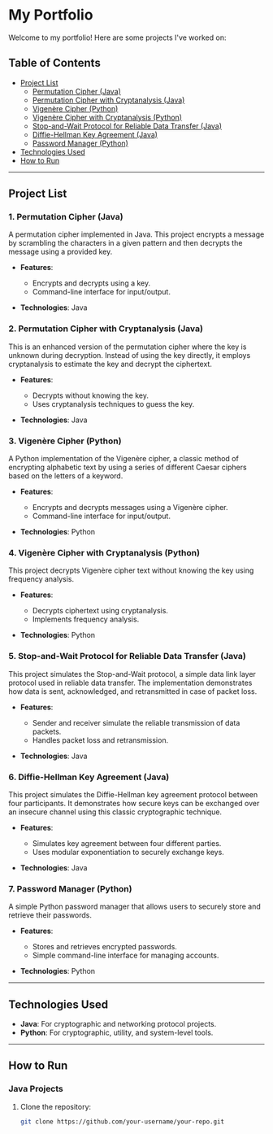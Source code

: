 # My Portfolio

Welcome to my portfolio! Here are some projects I've worked on: 

## Table of Contents
- [Project List](#project-list)
  - [Permutation Cipher (Java)](#permutation-cipher-java)
  - [Permutation Cipher with Cryptanalysis (Java)](#permutation-cipher-with-cryptanalysis-java)
  - [Vigenère Cipher (Python)](#vigenère-cipher-python)
  - [Vigenère Cipher with Cryptanalysis (Python)](#vigenère-cipher-with-cryptanalysis-python)
  - [Stop-and-Wait Protocol for Reliable Data Transfer (Java)](#stop-and-wait-protocol-for-reliable-data-transfer-java)
  - [Diffie-Hellman Key Agreement (Java)](#diffie-hellman-key-agreement-java)
  - [Password Manager (Python)](#password-manager-python)
- [Technologies Used](#technologies-used)
- [How to Run](#how-to-run)

---

## Project List

### 1. Permutation Cipher (Java)
A permutation cipher implemented in Java. This project encrypts a message by scrambling the characters in a given pattern and then decrypts the message using a provided key.

- **Features**: 
  - Encrypts and decrypts using a key.
  - Command-line interface for input/output.

- **Technologies**: Java

### 2. Permutation Cipher with Cryptanalysis (Java)
This is an enhanced version of the permutation cipher where the key is unknown during decryption. Instead of using the key directly, it employs cryptanalysis to estimate the key and decrypt the ciphertext.

- **Features**: 
  - Decrypts without knowing the key.
  - Uses cryptanalysis techniques to guess the key.

- **Technologies**: Java

### 3. Vigenère Cipher (Python)
A Python implementation of the Vigenère cipher, a classic method of encrypting alphabetic text by using a series of different Caesar ciphers based on the letters of a keyword.

- **Features**: 
  - Encrypts and decrypts messages using a Vigenère cipher.
  - Command-line interface for input/output.

- **Technologies**: Python

### 4. Vigenère Cipher with Cryptanalysis (Python)
This project decrypts Vigenère cipher text without knowing the key using frequency analysis. 

- **Features**: 
  - Decrypts ciphertext using cryptanalysis.
  - Implements frequency analysis.

- **Technologies**: Python

### 5. Stop-and-Wait Protocol for Reliable Data Transfer (Java)
This project simulates the Stop-and-Wait protocol, a simple data link layer protocol used in reliable data transfer. The implementation demonstrates how data is sent, acknowledged, and retransmitted in case of packet loss.

- **Features**: 
  - Sender and receiver simulate the reliable transmission of data packets.
  - Handles packet loss and retransmission.

- **Technologies**: Java

### 6. Diffie-Hellman Key Agreement (Java)
This project simulates the Diffie-Hellman key agreement protocol between four participants. It demonstrates how secure keys can be exchanged over an insecure channel using this classic cryptographic technique.

- **Features**: 
  - Simulates key agreement between four different parties.
  - Uses modular exponentiation to securely exchange keys.

- **Technologies**: Java

### 7. Password Manager (Python)
A simple Python password manager that allows users to securely store and retrieve their passwords.

- **Features**: 
  - Stores and retrieves encrypted passwords.
  - Simple command-line interface for managing accounts.

- **Technologies**: Python

---

## Technologies Used
- **Java**: For cryptographic and networking protocol projects.
- **Python**: For cryptographic, utility, and system-level tools.
  
---

## How to Run

### Java Projects
1. Clone the repository: 
   ```bash
   git clone https://github.com/your-username/your-repo.git

